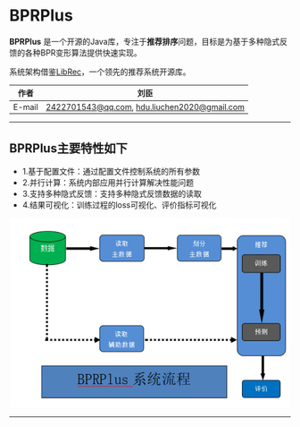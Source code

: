 BPRPlus
==========

**BPRPlus**  是一个开源的Java库，专注于**推荐排序**问题，目标是为基于多种隐式反馈的各种BPR变形算法提供快速实现。 

系统架构借鉴[LibRec](https://github.com/guoguibing/librec)，一个领先的推荐系统开源库。

|作者|刘臣|
|---|---
|E-mail|2422701543@qq.com, hdu.liuchen2020@gmail.com

*****
## BPRPlus主要特性如下

* 1.基于配置文件：通过配置文件控制系统的所有参数
* 2.并行计算：系统内部应用并行计算解决性能问题
* 3.支持多种隐式反馈：支持多种隐式反馈数据的读取
* 4.结果可视化：训练过程的loss可视化、评价指标可视化

<div style="text-align:center;"><img src="https://github.com/liuchenailq/lcrs/blob/master/resource/pictures/BPRPlus%E7%B3%BB%E7%BB%9F%E6%B5%81%E7%A8%8B.png" width="500" /> </div>

*****
